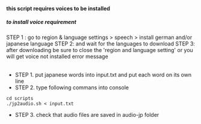 #### this script requires voices to be installed

##### to install voice requirement
STEP 1 : go to region & language settings > speech > install german and/or japanese language
STEP 2: and wait for the languages to download
STEP 3: after downloading be sure to close the 'region and language setting' or you will get voice not installed error message
######
* STEP 1. put japanese words into input.txt and put each word on its own line
* STEP 2.  type following commans into console 
```
cd scripts
./jp2audio.sh < input.txt
```
  

* STEP 3. check that audio files are saved in audio-jp folder
